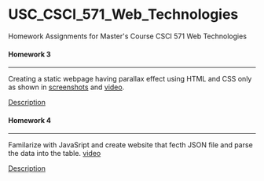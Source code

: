 # USC_CSCI_571_Web_Technologies
Homework Assignments for Master's Course CSCI 571 Web Technologies



#### Homework 3

------

Creating a static webpage having parallax effect using HTML and CSS only as shown in [screenshots](Homework%203/assingment_description/screenshots) and [video](Homework%203/assingment_description/hw3%20-%20Spring%202019.mp4).

[Description](Homework%203/assingment_description/HW3_Description.pdf)



#### Homework 4

------

Familarize with JavaSript and create website that fecth JSON file and parse the data into the table. [video](Homework%204/assingment_description/hw4%20-%20Spring%202019.mp4)

[Description](Homework%204/assingment_description/HW4_Description.pdf)